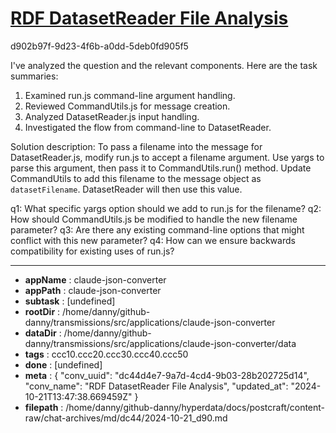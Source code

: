 # [RDF DatasetReader File Analysis](https://claude.ai/chat/dc44d4e7-9a7d-4cd4-9b03-28b202725d14)

d902b97f-9d23-4f6b-a0dd-5deb0fd905f5

 I've analyzed the question and the relevant components. Here are the task summaries:

1. Examined run.js command-line argument handling.
2. Reviewed CommandUtils.js for message creation.
3. Analyzed DatasetReader.js input handling.
4. Investigated the flow from command-line to DatasetReader.

Solution description:
To pass a filename into the message for DatasetReader.js, modify run.js to accept a filename argument. Use yargs to parse this argument, then pass it to CommandUtils.run() method. Update CommandUtils to add this filename to the message object as `datasetFilename`. DatasetReader will then use this value.

q1: What specific yargs option should we add to run.js for the filename?
q2: How should CommandUtils.js be modified to handle the new filename parameter?
q3: Are there any existing command-line options that might conflict with this new parameter?
q4: How can we ensure backwards compatibility for existing uses of run.js?

---

* **appName** : claude-json-converter
* **appPath** : claude-json-converter
* **subtask** : [undefined]
* **rootDir** : /home/danny/github-danny/transmissions/src/applications/claude-json-converter
* **dataDir** : /home/danny/github-danny/transmissions/src/applications/claude-json-converter/data
* **tags** : ccc10.ccc20.ccc30.ccc40.ccc50
* **done** : [undefined]
* **meta** : {
  "conv_uuid": "dc44d4e7-9a7d-4cd4-9b03-28b202725d14",
  "conv_name": "RDF DatasetReader File Analysis",
  "updated_at": "2024-10-21T13:47:38.669459Z"
}
* **filepath** : /home/danny/github-danny/hyperdata/docs/postcraft/content-raw/chat-archives/md/dc44/2024-10-21_d90.md